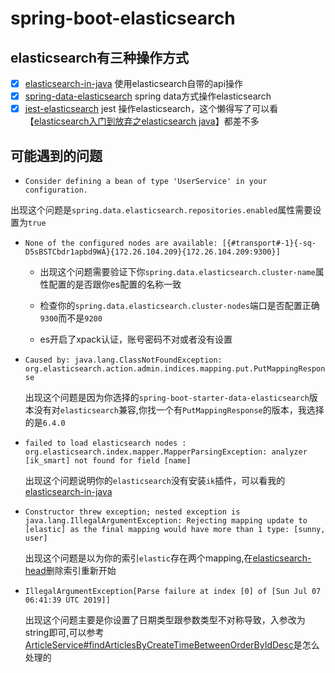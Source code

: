 # spring-boot-elasticsearch

## elasticsearch有三种操作方式
  
 - [x] [elasticsearch-in-java](./elasticsearch-in-java) 使用elasticsearch自带的api操作
 - [x] [spring-data-elasticsearch](./spring-boot-data-elasticsearch) spring data方式操作elasticsearch
 - [x] [jest-elasticsearch](./spring-boot-jest-elasticsearch) jest 操作elasticsearch，这个懒得写了可以看【[elasticsearch入门到放弃之elasticsearch java](https://www.jianshu.com/p/9f6f7f67df4e)】都差不多
 
## 可能遇到的问题

 * `Consider defining a bean of type 'UserService' in your configuration.`

  出现这个问题是`spring.data.elasticsearch.repositories.enabled`属性需要设置为`true`
  
 * `None of the configured nodes are available: [{#transport#-1}{-sq-D5sBSTCbdr1apbd9WA}{172.26.104.209}{172.26.104.209:9300}]` 
  
    * 出现这个问题需要验证下你`spring.data.elasticsearch.cluster-name`属性配置的是否跟你es配置的名称一致
  
    * 检查你的`spring.data.elasticsearch.cluster-nodes`端口是否配置正确`9300`而不是`9200`
    
    * es开启了xpack认证，账号密码不对或者没有设置
    
 * `Caused by: java.lang.ClassNotFoundException: org.elasticsearch.action.admin.indices.mapping.put.PutMappingResponse`
  
   出现这个问题是因为你选择的`spring-boot-starter-data-elasticsearch`版本没有对`elasticsearch`兼容,你找一个有`PutMappingResponse`的版本，我选择的是`6.4.0`
 
 * `failed to load elasticsearch nodes : org.elasticsearch.index.mapper.MapperParsingException: analyzer [ik_smart] not found for field [name]`
   
   出现这个问题说明你的`elasticsearch`没有安装`ik`插件，可以看我的[elasticsearch-in-java](https://www.jianshu.com/p/9f6f7f67df4e)
 
 * `Constructor threw exception; nested exception is java.lang.IllegalArgumentException: Rejecting mapping update to [elastic] as the final mapping would have more than 1 type: [sunny, user]`
  
   出现这个问题是以为你的索引`elastic`存在两个mapping,在[elasticsearch-head](https://www.jianshu.com/p/80bb53bc1256)删除索引重新开始
   
 * `IllegalArgumentException[Parse failure at index [0] of [Sun Jul 07 06:41:39 UTC 2019]]`
    
   出现这个问题主要是你设置了日期类型跟参数类型不对称导致，入参改为string即可,可以参考[ArticleService#findArticlesByCreateTimeBetweenOrderByIdDesc](https://github.com/zhaoyunxing92/spring-boot-learn-box/blob/master/spring-boot-elasticsearch/spring-boot-data-elasticsearch/src/main/java/io/github/xyz/spring/boot/data/elasticsearch/service/ArticleService.java)是怎么处理的